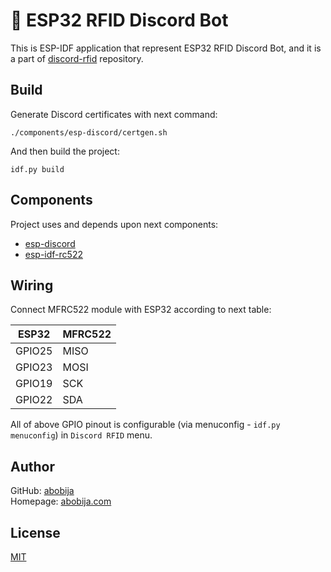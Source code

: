 # :robot: ESP32 RFID Discord Bot

This is ESP-IDF application that represent ESP32 RFID Discord Bot, and it is a part of [discord-rfid](https://github.com/abobija/discord-rfid) repository.

## Build

Generate Discord certificates with next command:

```
./components/esp-discord/certgen.sh
```

And then build the project:

```
idf.py build
```

## Components

Project uses and depends upon next components:

- [esp-discord](https://github.com/abobija/esp-discord)
- [esp-idf-rc522](https://github.com/abobija/esp-idf-rc522)

## Wiring

Connect MFRC522 module with ESP32 according to next table:

| ESP32         | MFRC522       |
| ------------- | ------------- |
| GPIO25        | MISO          |
| GPIO23        | MOSI          |
| GPIO19        | SCK           |
| GPIO22        | SDA           |

All of above GPIO pinout is configurable (via menuconfig - `idf.py menuconfig`) in `Discord RFID` menu.

## Author

GitHub: [abobija](https://github.com/abobija)<br>
Homepage: [abobija.com](https://abobija.com)

## License

[MIT](LICENSE)